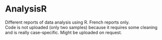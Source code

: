 # AnalysisR
Different reports of data analysis using R. French reports only.<br />
Code is not uploaded (only two samples) because it requires some cleaning and is really case-specific. Might be uploaded on request. <br />
